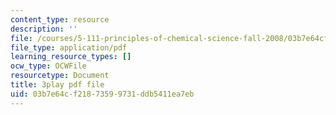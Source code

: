 ```yaml
---
content_type: resource
description: ''
file: /courses/5-111-principles-of-chemical-science-fall-2008/03b7e64cf21873599731ddb5411ea7eb_ZjVicrRxFtM.pdf
file_type: application/pdf
learning_resource_types: []
ocw_type: OCWFile
resourcetype: Document
title: 3play pdf file
uid: 03b7e64c-f218-7359-9731-ddb5411ea7eb
---
```

